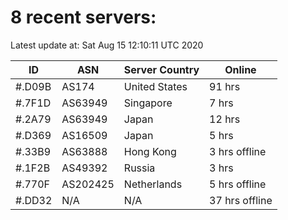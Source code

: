 # 8 recent servers:

Latest update at: Sat Aug 15 12:10:11 UTC 2020

| ID | ASN | Server Country | Online |
| -- | --- | -------------- | ------ |
| #.D09B | AS174 | United States | 91 hrs |
| #.7F1D | AS63949 | Singapore | 7 hrs |
| #.2A79 | AS63949 | Japan | 12 hrs |
| #.D369 | AS16509 | Japan | 5 hrs |
| #.33B9 | AS63888 | Hong Kong | 3 hrs offline |
| #.1F2B | AS49392 | Russia | 3 hrs |
| #.770F | AS202425 | Netherlands | 5 hrs offline |
| #.DD32 | N/A | N/A | 37 hrs offline |

